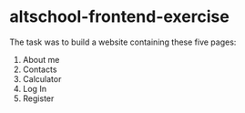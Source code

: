 # altschool-frontend-exercise

The task was to build a website containing these five pages:

<ol>
  <li>About me</li>
  <li>Contacts</li>
  <li>Calculator</li>
  <li>Log In</li>
  <li>Register</li>
</ol>
